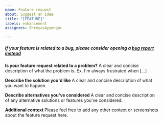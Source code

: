 ```yaml
---
name: Feature request
about: Suggest an idea
title: "[FEATURE]"
labels: enhancement
assignees: ShreyasAyyengar

---
```


##### If your feature is related to a bug, please consider opening a [bug report instead](https://github.com/RPDND-Development/IssueTracker/issues/new?assignees=ShreyasAyyengar&labels=bug&template=bug-report.md&title=%5BBUG%5D)

**Is your feature request related to a problem?**
A clear and concise description of what the problem is. Ex. I'm always frustrated when [...]

**Describe the solution you'd like**
A clear and concise description of what you want to happen.

**Describe alternatives you've considered**
A clear and concise description of any alternative solutions or features you've considered.

**Additional context**
Please feel free to add any other context or screenshots about the feature request here.
